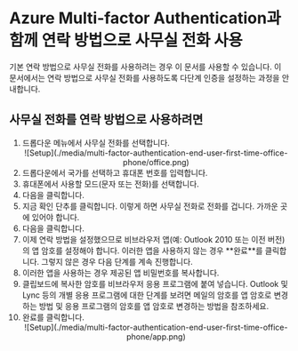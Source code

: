 <properties
	pageTitle="Azure MFA와 함께 연락 방법으로 사무실 전화 사용"
	description="이 페이지에서는 Azure MFA에 대한 기본 연락 방법으로 사무실 전화를 사용하는 방법을 보여 줍니다."
	services="multi-factor-authentication"
	documentationCenter=""
	authors="kgremban"
	manager="femila"
	editor="curtland"/>

<tags
	ms.service="multi-factor-authentication"
	ms.workload="identity"
	ms.tgt_pltfrm="na"
	ms.devlang="na"
	ms.topic="article"
	ms.date="08/04/2016"
	ms.author="kgremban"/>

# Azure Multi-factor Authentication과 함께 연락 방법으로 사무실 전화 사용

기본 연락 방법으로 사무실 전화를 사용하려는 경우 이 문서를 사용할 수 있습니다. 이 문서에서는 연락 방법으로 사무실 전화를 사용하도록 다단계 인증을 설정하는 과정을 안내합니다.

## 사무실 전화를 연락 방법으로 사용하려면

<ol>
<li>드롭다운 메뉴에서 사무실 전화를 선택합니다.</li>

<center>![Setup](./media/multi-factor-authentication-end-user-first-time-office-phone/office.png)</center>


<li>드롭다운에서 국가를 선택하고 휴대폰 번호를 입력합니다.</li>
<li>휴대폰에서 사용할 모드(문자 또는 전화)를 선택합니다.</li>
<li>다음을 클릭합니다.</li>
<li>지금 확인 단추를 클릭합니다. 이렇게 하면 사무실 전화로 전화를 겁니다. 가까운 곳에 있어야 합니다.
<li>다음을 클릭합니다.</li>
<li>이제 연락 방법을 설정했으므로 비브라우저 앱(예: Outlook 2010 또는 이전 버전)의 앱 암호를 설정해야 합니다. 이러한 앱을 사용하지 않는 경우 **완료**를 클릭합니다. 그렇지 않은 경우 다음 단계를 계속 진행합니다.
<li>이러한 앱을 사용하는 경우 제공된 앱 비밀번호를 복사합니다.</li>

<li>클립보드에 복사한 암호를 비브라우저 응용 프로그램에 붙여 넣습니다. Outlook 및 Lync 등의 개별 응용 프로그램에 대한 단계를 보려면 메일의 암호를 앱 암호로 변경하는 방법 및 응용 프로그램의 암호를 앱 암호로 변경하는 방법을 참조하세요.</li>
<li>완료를 클릭합니다.</li>



<center>![Setup](./media/multi-factor-authentication-end-user-first-time-office-phone/app.png)</center>

<!---HONumber=AcomDC_0921_2016-->